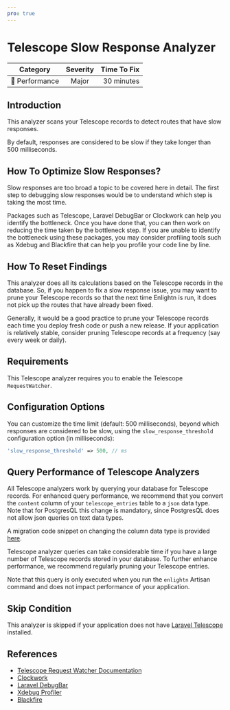 ```yaml
---
pro: true
---
```


# Telescope Slow Response Analyzer <Badge text="PRO" type="tip"/>

| Category       | Severity   | Time To Fix  |
| -------------  |:----------:| ------------:|
| :rocket: Performance | Major | 30 minutes  |

## Introduction

This analyzer scans your Telescope records to detect routes that have slow responses.

By default, responses are considered to be slow if they take longer than 500 milliseconds.

## How To Optimize Slow Responses?

Slow responses are too broad a topic to be covered here in detail. The first step to debugging slow responses would be to understand which step is taking the most time.

Packages such as Telescope, Laravel DebugBar or Clockwork can help you identify the bottleneck. Once you have done that, you can then work on reducing the time taken by the bottleneck step. If you are unable to identify the bottleneck using these packages, you may consider profiling tools such as Xdebug and Blackfire that can help you profile your code line by line.

## How To Reset Findings

This analyzer does all its calculations based on the Telescope records in the database. So, if you happen to fix a slow response issue, you may want to prune your Telescope records so that the next time Enlightn is run, it does not pick up the routes that have already been fixed.

Generally, it would be a good practice to prune your Telescope records each time you deploy fresh code or push a new release. If your application is relatively stable, consider pruning Telescope records at a frequency (say every week or daily).

## Requirements

This Telescope analyzer requires you to enable the Telescope `RequestWatcher`.

## Configuration Options

You can customize the time limit (default: 500 milliseconds), beyond which responses are considered to be slow, using the `slow_response_threshold` configuration option (in milliseconds):

```php
'slow_response_threshold' => 500, // ms
```

## Query Performance of Telescope Analyzers

All Telescope analyzers work by querying your database for Telescope records. For enhanced query performance, we recommend that you convert the `content` column of your `telescope_entries` table to a `json` data type. Note that for PostgresQL this change is mandatory, since PostgresQL does not allow json queries on text data types.

A migration code snippet on changing the column data type is provided [here](telescope-cache-hit-ratio-analyzer.html#special-note-for-performance-of-telescope-analyzers).

Telescope analyzer queries can take considerable time if you have a large number of Telescope records stored in your database. To further enhance performance, we recommend regularly pruning your Telescope entries. 

Note that this query is only executed when you run the `enlightn` Artisan command and does not impact performance of your application.

## Skip Condition

This analyzer is skipped if your application does not have [Laravel Telescope](https://laravel.com/docs/telescope) installed.

## References

- [Telescope Request Watcher Documentation](https://laravel.com/docs/telescope#request-watcher)
- [Clockwork](https://underground.works/clockwork/)
- [Laravel DebugBar](https://github.com/barryvdh/laravel-debugbar)
- [Xdebug Profiler](https://xdebug.org/docs/profiler)
- [Blackfire](https://www.blackfire.io/)